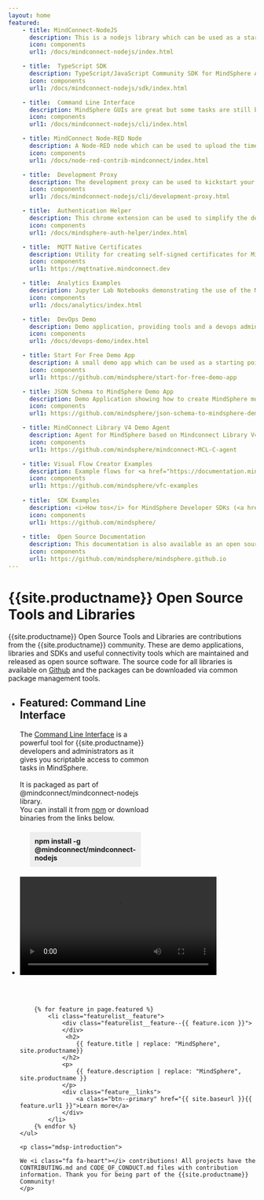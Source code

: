 ```yaml
---
layout: home
featured:
    - title: MindConnect-NodeJS
      description: This is a nodejs library which can be used as a starting point for custom agent implementation in node.js. The library comes with support for TimeSeries, Events and File Upload and it can create and update the DataSourceConfiguration and the Mappings in MindSphere. The most recent feature is support for automatic mappings to the asset instances. <br/><br/><a href="https://github.com/mindsphere/mindconnect-nodejs" target="_new"><i class="fab fa-github "></i> GitHub</a> <a href="https://www.npmjs.com/package/@mindconnect/mindconnect-nodejs"><i class="fab fa-npm"></i> npm</a>
      icon: components
      url1: /docs/mindconnect-nodejs/index.html

    - title:  TypeScript SDK
      description: TypeScript/JavaScript Community SDK for MindSphere APIs. It implements support for both browser (e.g. angular, react...) and backend development in node.js and it supports all different MindSphere authentication types (Cookies, UserCredentials, AppCredentials, ServiceCredentials, MindSphere Agents). It is packaged as part of @mindconnect/mindconnect-nodejs library.<br/><br/><a href="https://github.com/mindsphere/mindconnect-nodejs" target="_new"><i class="fab fa-github "></i> GitHub</a> <a href="https://www.npmjs.com/package/@mindconnect/mindconnect-nodejs"><i class="fab fa-npm" aria-hidden="true"></i> npm</a>
      icon: components
      url1: /docs/mindconnect-nodejs/sdk/index.html

    - title:  Command Line Interface
      description: MindSphere GUIs are great but some tasks are still better done from the command line. The MindSphere CLI is a power tool for experienced MindSphere administrators as it gives you scriptable access to common tasks like agent onboarding and offboarding, asset management, historical time series upload, user management and it also offers valuable tooling for software developers. It is packaged as part of @mindconnect/mindconnect-nodejs library.<br/><div id="download" class="feature__links"><a href="https://github.com/mindsphere/mindconnect-nodejs" target="_new"><i class="fab fa-github "></i> GitHub</a> <a href="https://www.npmjs.com/package/@mindconnect/mindconnect-nodejs"><i class="fab fa-npm"></i> npm</a><br/><b>Download Binaries:</b><br/></div>
      icon: components
      url1: /docs/mindconnect-nodejs/cli/index.html

    - title: MindConnect Node-RED Node
      description: A Node-RED node which can be used to upload the time series data, files and events to MindSphere. The node runs on x86, Raspberry PI, SIMATIC IOT 2040 and is also available as a docker container on dockerhub. There are also live flow examples with flows sending e.g. the OPC UA or MQTT Data to MindSphere at <a href="https://playground.mindconnect.rocks" target="_new">https://playground.mindconnect.rocks <i class="fa fa-external-link-alt"></i></a> <br/><br/> <a href="https://github.com/mindsphere/node-red-contrib-mindconnect" target="_new"><i class="fab fa-github"></i> GitHub</a> <a href="https://www.npmjs.com/package/@mindconnect/node-red-contrib-mindconnect" target="new"><i class="fab fa-npm"></i> npm </a> <a href="https://hub.docker.com/r/mindconnect/node-red-contrib-mindconnect" target="_new"><i class="fab fa-docker"></i>dockerhub</a>
      icon: components
      url1: /docs/node-red-contrib-mindconnect/index.html

    - title:  Development Proxy
      description: The development proxy can be used to kickstart your MindSphere development. It provides an endpoint at your local machine which will authenticate all requests to the MindSphere APIs. The proxy is packaged as part of @mindconnect/mindconnect-nodejs library. <br/><br/><a href="https://github.com/mindsphere/mindconnect-nodejs" target="_new"><i class="fab fa-github "></i> GitHub</a> <a href="https://www.npmjs.com/package/@mindconnect/mindconnect-nodejs"><i class="fab fa-npm"></i> npm</a>
      icon: components
      url1: /docs/mindconnect-nodejs/cli/development-proxy.html

    - title:  Authentication Helper
      description: This chrome extension can be used to simplify the development tasks for which you need to use the SESSION and XSRF-TOKEN to access MindSphere APIs. It provides an easy way to copy the MindSphere authentication cookies to the clipboard without having to go to chrome developer tools.<br/> <br/> <a href="https://chrome.google.com/webstore/detail/mindsphere-authentication/licndiiilobojikmhmmcgdbpmnmdeoee?hl=en" target="_new"><i class="fab fa-chrome"></i> Chrome Web Store</a> <a href="https://github.com/mindsphere/mindsphere-auth-helper/" target="_new"><i class="fab fa-github"></i> GitHub </a>
      icon: components
      url1: /docs/mindsphere-auth-helper/index.html

    - title:  MQTT Native Certificates
      description: Utility for creating self-signed certificates for MindSphere's MQTT Native endpoint. Go to  <a href="https://mqttnative.mindconnect.dev/" target="_new"><i class="fa fa-external-link-alt"></i> https://mqttnative.mindconnect.dev</a> to create the certificates.
      icon: components
      url1: https://mqttnative.mindconnect.dev

    - title:  Analytics Examples
      description: Jupyter Lab Notebooks demonstrating the use of the MindSphere Analytics APIs (KPI Calculation, SignalValidation...)<br/> <br/> <a href="https://github.com/mindsphere/analytics-examples" target="_new"><i class="fab fa-github"></i> GitHub</a>
      icon: components
      url1: /docs/analytics/index.html

    - title:  DevOps Demo
      description: Demo application, providing tools and a devops admin backend for accessing Prometheus and Grafana.<br/> <br/> <a href="https://gitlab.com/mindsphere/devops-demo" target="_new"><i class="fab fa-gitlab"></i> GitLab</a> <a href="https://github.com/mindsphere/devops-demo" target="_new"><i class="fab fa-github"></i> GitHub Mirror</a>
      icon: components
      url1: /docs/devops-demo/index.html

    - title: Start For Free Demo App
      description: A small demo app which can be used as a starting point for your <a href="https://siemens.mindsphere.io/en/start" target="_new">MindSphere StartForFree</a> developer experience. The app uses <a href="https://reactjs.org" target="_new">React</a>, <a href="https://design.mindsphere.io" target="_new"> MindSphere Design System</a> and <a href="https://developer.mindsphere.io/resources/mindsphere-webcomponents/index.html" target="_new"> MindSphere Web Components</a><br/><br/><a href="https://github.com/mindsphere/start-for-free-demo-app" target="_new"><i class="fab fa-github"></i> GitHub</a>
      icon: components
      url1: https://github.com/mindsphere/start-for-free-demo-app

    - title: JSON Schema to MindSphere Demo App
      description: Demo Application showing how to create MindSphere modelling artifacts (Variables, Aspect- and Asset-Types as well as assets) straight from a JSON schema<br/><br/><a href="https://github.com/mindsphere/json-schema-to-mindsphere-demo-app" target="_new"><i class="fab fa-github"></i> GitHub</a> <a href="https://medium.com/@sn0wcat_92713/how-to-create-mindsphere-artefacts-from-json-schema-definitions-1b2f3e446f6a" target="_new"><i class="fab fa-medium"></i> Medium</a>
      icon: components
      url1: https://github.com/mindsphere/json-schema-to-mindsphere-demo-app

    - title: MindConnect Library V4 Demo Agent
      description: Agent for MindSphere based on Mindconnect Library V4 and written in C. Compiled and tested on Raspberry Pi V4 with Raspbian Buster. <br/><br/><a href="https://github.com/mindsphere/mindconnect-MCL-C-agent" target="_new"><i class="fab fa-github"></i> GitHub</a> 
      icon: components
      url1: https://github.com/mindsphere/mindconnect-MCL-C-agent

    - title: Visual Flow Creator Examples
      description: Example flows for <a href="https://documentation.mindsphere.io/resources/html/visualflow-creator/en-US/index.html">MindSphere Visual Flow Creator</a> The examples include the cloud to device communication and commanding via MQTT, creation of the custom API endpoints in the MindSphere and more. <br/><br/><a href="https://github.com/mindsphere/vfc-examples" target="_new"><i class="fab fa-github"></i> GitHub</a> 
      icon: components
      url1: https://github.com/mindsphere/vfc-examples
      
    - title:  SDK Examples
      description: <i>How tos</i> for MindSphere Developer SDKs (<a href="https://github.com/mindsphere/mindsphere-node-sdk-examples"><i class="fab fa-github" aria-hidden="true"></i> NodeJS</a>,<a href="https://github.com/mindsphere/mindsphere-python-sdk-examples"><i class="fab fa-github" aria-hidden="true"></i> Python</a>, <a href="https://github.com/mindsphere/mindsphere-java-sdk-examples"><i class="fab fa-github" aria-hidden="true"></i> Java</a>)<br/><br/>    
      icon: components
      url1: https://github.com/mindsphere/
    
    - title:  Open Source Documentation
      description: This documentation is also available as an open source project.<br/><br/><a href="https://github.com/mindsphere/mindsphere.github.io" target="_new"><i class="fab fa-github"></i> GitHub</a>
      icon: components
      url1: https://github.com/mindsphere/mindsphere.github.io
---
```


<!-- @format -->

<div class="mdsp-start">
    <h1 class="mdsp-designsystem">
        {{site.productname}} Open Source Tools and Libraries
    </h1>
    <p class="mdsp-introduction">
        {{site.productname}} Open Source Tools and Libraries are contributions from the {{site.productname}} community.
        These are demo applications, libraries and SDKs and useful connectivity tools which are maintained and released as open source software.
        The source code for all libraries is available on <a href="https://github.com/mindsphere/"><i class="fab fa-github"></i> Github</a>
        and the packages can be downloaded via common package management tools.
    </p>
    <!-- <div class="mdsp-designsystem__feature">
        <div class="mdsp-designsystem__feature--laptop"></div>
    </div> -->
      <div style="margin-bottom:60px">
        <ul class="mdsp-featurelist">
          <li class="featurelist_feature" style="width:55%; vertical-align:top !important">
          <h2>Featured: Command Line Interface</h2>
          The <a href="/docs/mindconnect-nodejs/cli/index.html">Command Line Interface</a> is a powerful tool for {{site.productname}} developers and administrators
          as it gives you scriptable access to common tasks in MindSphere.
          <br/><br/>
          It is packaged as part of @mindconnect/mindconnect-nodejs library.<br/>
          You can install it from <a href="https://www.npmjs.com/package/@mindconnect/mindconnect-nodejs" target="_new"><i class="fab fa-npm"></i> npm</a> or download binaries from the links below.
          <div style="background-color:#eeeeee !important;padding: 10px;width: fit-content;margin: 20px;">
            <b>npm install -g @mindconnect/mindconnect-nodejs</b>
          </div>
          <div class="feature__links" id="download2"></div>
          </li>
          <li class="featurelist_feature" style="paddin-left:40px">
              <video controls autoplay loop src="assets/media/CLI-video.mp4" style="width:400px !important; height: auto !important;text-align:right padding-left:30px !important;">
                Your browser does not support embedded video.
              </video>
          </li>
        </ul>
      </div>
    <ul class="mdsp-featurelist">

        {% for feature in page.featured %}
            <li class="featurelist__feature">
                <div class="featurelist__feature--{{ feature.icon }}">
                </div>
                 <h2>
                    {{ feature.title | replace: "MindSphere", site.productname}}
                </h2>
                <p>
                    {{ feature.description | replace: "MindSphere", site.productname }}
                </p>
                <div class="feature__links">
                    <a class="btn--primary" href="{{ site.baseurl }}{{ feature.url1 }}">Learn more</a>
                </div>
            </li>
        {% endfor %}
    </ul>

    <p class="mdsp-introduction">

    We <i class="fa fa-heart"></i> contributions! All projects have the CONTRIBUTING.md and CODE_OF_CONDUCT.md files with contribution information. Thank you for being part of the {{site.productname}} Community!
    </p>

</div>
